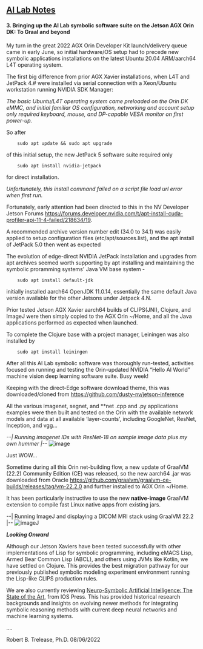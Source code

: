 ## <u>AI Lab Notes</u>

#### **3. Bringing up the AI Lab symbolic software suite on the Jetson AGX Orin DK: To Graal and beyond**
       
My turn in the great 2022 AGX Orin Developer Kit launch/delivery queue came in early June, so initial hardware/OS setup had to precede new symbolic applications installations on the latest Ubuntu 20.04 ARM/aarch64 L4T operating system.

The first big difference from prior AGX Xavier installations, when L4T and JetPack 4.# were installed via serial connection with a Xeon/Ubuntu workstation running NVIDIA SDK Manager:

*The basic Ubuntu/L4T operating system came preloaded on the Orin DK eMMC, and initial familiar OS configuration, networking and account setup only required keyboard, mouse, and DP-capable VESA monitor on first power-up.*

So after

		sudo apt update && sudo apt upgrade

of this initial setup, the new JetPack 5 software suite required only
 
 
		sudo apt install nvidia-jetpack

for direct installation.

*Unfortunately, this install command failed on a script file load url error when first run.*

Fortunately, early attention had been directed to this in the NV Developer Jetson Forums 
https://forums.developer.nvidia.com/t/apt-install-cuda-profiler-api-11-4-failed/218634/19. 

A recommended archive version number edit (34.0 to 34.1) was easily applied to setup configuration files (etc/apt/sources.list), and the apt install of JetPack 5.0 then went as expected
       
The evolution of edge-direct NVIDIA JetPack installation and upgrades from apt archives seemed worth supporting by apt installing and maintaining the symbolic proramming systems' Java VM base system - 
 
		sudo apt install default-jdk

 initially installed aarch64 OpenJDK 11.0.14, essentially the same default Java version available for the other Jetsons under Jetpack 4.N.

Prior tested Jetson AGX Xavier aarch64 builds of CLIPS(JNI), Clojure, and ImageJ were then simply copied to the AGX Orin ~/Home, and all the Java applications performed as expected when launched.

To complete the Clojure base with a project manager, Leiningen was also installed by 

		sudo apt install leiningen

After all this AI Lab symbolic software was thoroughly run-tested, activities focused on running and testing the Orin-updated NVIDIA  “Hello AI World” machine vision deep learning software suite. Busy week!

Keeping with the direct-Edge software download theme, this was downloaded/cloned from https://github.com/dusty-nv/jetson-inference

All the various imagenet, segnet, and **net .cpp and .py applications examples were then built and tested on the Orin with the available network models and data at all available ‘layer-counts’, including GoogleNet, ResNet, Inception, and vgg...

  *--| Running imagenet IDs with ResNet-18 on sample image data plus my own hummer |--*
![image](https://user-images.githubusercontent.com/71346897/183269986-70e0d642-5e32-4cd9-a05e-4cdc10c507d4.png)


Just WOW…


Sometime during all this Orin net-building flow, a new update of GraalVM (22.2) Community Edition (CE) was released, so the new aarch64 .jar was downloaded from Oracle https://github.com/graalvm/graalvm-ce-builds/releases/tag/vm-22.2.0 and further installed to AGX Orin ~/Home.

It has been particularly instructive to use the new **native-image** GraalVM extension to compile fast Linux native apps from existing jars.

 --| Running ImageJ and displaying a DICOM MRI stack using GraalVM 22.2 |--
![imageJ](https://user-images.githubusercontent.com/71346897/183269422-764967e2-0585-47ea-bf83-8ecf548a85bc.png)

***Looking Onward***

Although our Jetson Xaviers have been tested successfully with other implementations of Lisp for symbolic programming, including eMACS Lisp, Armed Bear Common Lisp (ABCL), and others using JVMs like Kotlin, we have settled on Clojure.  This provides the best migration pathway for our previously published symbolic modeling experiment environment running the Lisp-like CLIPS production rules.

We are also currently reviewing [Neuro-Symbolic Artificial Intelligence: The State of the Art,](https://ebooks.iospress.nl/ISBN/978-1-64368-245-7) from IOS Press.  This has provided historical research backgrounds and insights on evolving newer methods for integrating symbolic reasoning methods with current deep neural networks and machine learning systems.

....

Robert B. Trelease, Ph.D. 08/06/2022


